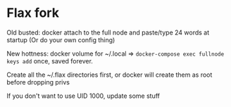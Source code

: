 # Flax fork

Old busted: docker attach to the full node and paste/type 24 words at startup (Or do your own config thing)

New hottness: docker volume for ~/.local => `docker-compose exec fullnode keys add` once, saved forever.

Create all the ~/.flax directories first, or docker will create them as root before dropping privs

If you don't want to use UID 1000, update some stuff
